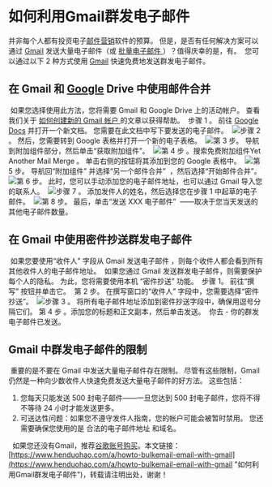 # 如何利用Gmail群发电子邮件
并非每个人都有投资电子[邮件营销](https://www.henduohao.com/tag/email-marketing "EDM营销（Email Direct Marketing）也即：Email营销、电子邮件营销。EDM有多种用途，可以发送电子广告、产品信息、销售信息、市场调查、市场推广活动信息等。")软件的预算。 但是，是否有任何解决方案可以通过 [Gmail](https://www.henduohao.com/tag/gmail "Gmail是Google的免费网络邮件服务，也是世界上用户量最多的邮箱。") 发送大量电子邮件（或 [批量电子邮件 ](https://www.henduohao.com/a/best-free-bulkemail-providers)）？
​
值得庆幸的是，有。
​
您可以通过以下 2 种方式使用 [Gmail](https://www.henduohao.com/tag/gmail "Gmail是Google的免费网络邮件服务，也是世界上用户量最多的邮箱。") 快速免费地发送群发电子邮件。
​
## 在 Gmail 和 [Google](https://www.henduohao.com/tag/google "Google（中文譯名：谷歌）為Alphabet（字母控股）的子公司，业务范围涵盖互联网广告、互联网搜索、云计算等领域，全球最大的搜索引擎。") Drive 中使用邮件合并
​
如果您选择使用此方法，您将需要 Gmail 和 Google Drive 上的活动帐户。 查看我们关于 [如何创建新的 Gmail 帐户 ](https://www.henduohao.com/a/register-a-gmail)的文章以获得帮助。
​
步骤 1 。 前往 [Google Docs](https://www.henduohao.com/tag/google-docs "Google Docs是一套在线办公软件，包括在线文档、表格和演示文稿。") 并打开一个新文档。 您需要在此文档中写下要发送的电子邮件。
​
![](https://p3-juejin.byteimg.com/tos-cn-i-k3u1fbpfcp/74eec980059f4d45bce894d684f35c4b~tplv-k3u1fbpfcp-zoom-1.image)
​
步骤 2 。 然后，您需要转到 Google 表格并打开一个新的电子表格。
​
![](https://p3-juejin.byteimg.com/tos-cn-i-k3u1fbpfcp/770b3d0cb9394b14acde6ea9d8c73a7c~tplv-k3u1fbpfcp-zoom-1.image)
​
第 3 步。 导航到附加组件部分，然后单击“获取附加组件”。
​
![](https://p3-juejin.byteimg.com/tos-cn-i-k3u1fbpfcp/9d9352555909430490bdf5640f74743d~tplv-k3u1fbpfcp-zoom-1.image)
​
第 4 步 。搜索免费附加组件Yet Another Mail Merge 。 单击右侧的按钮将其添加到您的 Google 表格中。
​
![](https://p3-juejin.byteimg.com/tos-cn-i-k3u1fbpfcp/c0737cab21cd4ae094e4b89c4ab65126~tplv-k3u1fbpfcp-zoom-1.image)
​
第 5 步。 导航回“附加组件” 并选择“另一个邮件合并”  ，然后选择“开始邮件合并”。
​
![](https://p3-juejin.byteimg.com/tos-cn-i-k3u1fbpfcp/5e944b8c93cf4a36a62cdb59020bda91~tplv-k3u1fbpfcp-zoom-1.image)
​
第 6 步。 此时，您可以手动添加您的电子邮件地址，也可以通过 Gmail 导入您的联系人。
​
![](https://p3-juejin.byteimg.com/tos-cn-i-k3u1fbpfcp/496402f43b294c8dac0d0ce5d3cd0ca7~tplv-k3u1fbpfcp-zoom-1.image)
​
步骤 7 。 添加发件人的姓名，然后选择您在步骤 1 中起草的电子邮件。
​
![](https://p3-juejin.byteimg.com/tos-cn-i-k3u1fbpfcp/4a759ac4959e4ef8b9d092b8a347c119~tplv-k3u1fbpfcp-zoom-1.image)
​
第 8 步。 最后，单击“发送 XXX 电子邮件”  ——取决于您当天发送的其他电子邮件数量。
​
## 在 Gmail 中使用密件抄送群发电子邮件
​
如果您要使用“收件人” 字段从 Gmail 发送电子邮件 ，则每个收件人都会看到所有其他收件人的电子邮件地址。
​
如果您通过 Gmail 发送群发电子邮件，则需要保护每个人的隐私。 为此，您将需要使用本机 “密件抄送” 功能。
​
步骤 1。 前往“撰写” 按钮并单击它。
​
第 2 步。 在撰写窗口的“收件人” 字段中，您需要选择“密件抄送”。
​
![](https://p3-juejin.byteimg.com/tos-cn-i-k3u1fbpfcp/c7990c93d0ed4805939df0f3c09462b8~tplv-k3u1fbpfcp-zoom-1.image)
​
步骤 3 。 将所有电子邮件地址添加到密件抄送字段中，确保用逗号分隔它们。
​
第 4 步 。添加您的标题和正文副本，然后单击发送。
​
你去 - 你的群发电子邮件已发送。
​
## Gmail 中群发电子邮件的限制
​
重要的是不要在 Gmail 中发送大量电子邮件存在限制。 尽管有这些限制，Gmail 仍然是一种向少数收件人快速免费发送大量电子邮件的好方法。 这些包括：
​
1. 您每天只能发送 500 封电子邮件——一旦您达到 500 封电子邮件，您将不得不等待 24 小时才能发送更多。
​
2. 可送达性问题：如果您不遵守发件人指南，您的帐户可能会被暂时禁用。 您还需要确保您使用的是 合法的电子邮件地址 和域名。
​

​
​
如果您还没有Gmail，推荐[谷歌账号购买](https://www.henduohao.com/tag/buy-google-account "Gmail邮箱购买 谷歌邮箱购买 Gmail购买 Google账号购买")。
​
本文链接：[https://www.henduohao.com/a/howto-bulkemail-email-with-gmail](https://www.henduohao.com/a/howto-bulkemail-email-with-gmail "如何利用Gmail群发电子邮件")，转载请注明出处，谢谢！